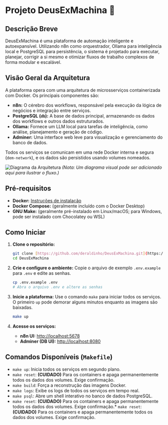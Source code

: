 # Projeto DeusExMachina 🤖

## Descrição Breve

DeusExMachina é uma plataforma de automação inteligente e autoexpansível. Utilizando n8n como orquestrador, Ollama para inteligência local e PostgreSQL para persistência, o sistema é projetado para executar, planejar, corrigir a si mesmo e otimizar fluxos de trabalho complexos de forma modular e escalável.

## Visão Geral da Arquitetura

A plataforma opera com uma arquitetura de microsserviços containerizada com Docker. Os principais componentes são:

* **n8n:** O cérebro dos workflows, responsável pela execução da lógica de negócios e integração entre serviços.
* **PostgreSQL (`db`):** A base de dados principal, armazenando os dados dos workflows e outros dados estruturados.
* **Ollama:** Fornece um LLM local para tarefas de inteligência, como análise, planejamento e geração de código.
* **Adminer:** Uma interface web leve para visualização e gerenciamento do banco de dados.

Todos os serviços se comunicam em uma rede Docker interna e segura (`dem-network`), e os dados são persistidos usando volumes nomeados.

![Diagrama da Arquitetura](https://i.imgur.com/URL_PARA_UM_DIAGRAMA_SIMPLES.png)
*(Nota: Um diagrama visual pode ser adicionado aqui para ilustrar o fluxo.)*

## Pré-requisitos

* **Docker:** [Instruções de instalação](https://docs.docker.com/engine/install/)
* **Docker Compose:** (geralmente incluído com o Docker Desktop)
* **GNU Make:** (geralmente pré-instalado em Linux/macOS; para Windows, pode ser instalado com Chocolatey ou WSL)

## Como Iniciar

1. **Clone o repositório:**

    ```bash
    git clone [https://github.com/deraldinho/DeusExMachina.git](https://github.com/deraldinho/DeusExMachina.git)
    cd DeusExMachina
    ```

2. **Crie e configure o ambiente:**
    Copie o arquivo de exemplo `.env.example` para `.env` e edite as senhas.

    ```bash
    cp .env.example .env
    # Abra o arquivo .env e altere as senhas
    ```

3. **Inicie a plataforma:**
    Use o comando `make` para iniciar todos os serviços. O primeiro `up` pode demorar alguns minutos enquanto as imagens são baixadas.

    ```bash
    make up
    ```

4. **Acesse os serviços:**
    * **n8n UI:** [http://localhost:5678](http://localhost:5678)
    * **Adminer (DB UI):** [http://localhost:8080](http://localhost:8080)

## Comandos Disponíveis (`Makefile`)

* `make up`: Inicia todos os serviços em segundo plano.
* `make reset`: **(CUIDADO)** Para os containers e apaga permanentemente todos os dados dos volumes. Exige confirmação.
* `make build`: Força a reconstrução das imagens Docker.
* `make logs`: Exibe os logs de todos os serviços em tempo real.
* `make psql`: Abre um shell interativo no banco de dados PostgreSQL.
* `make reset`: **(CUIDADO)** Para os containers e apaga permanentemente todos os dados dos volumes. Exige confirmação.* `make reset`: **(CUIDADO)** Para os containers e apaga permanentemente todos os dados dos volumes. Exige confirmação.
